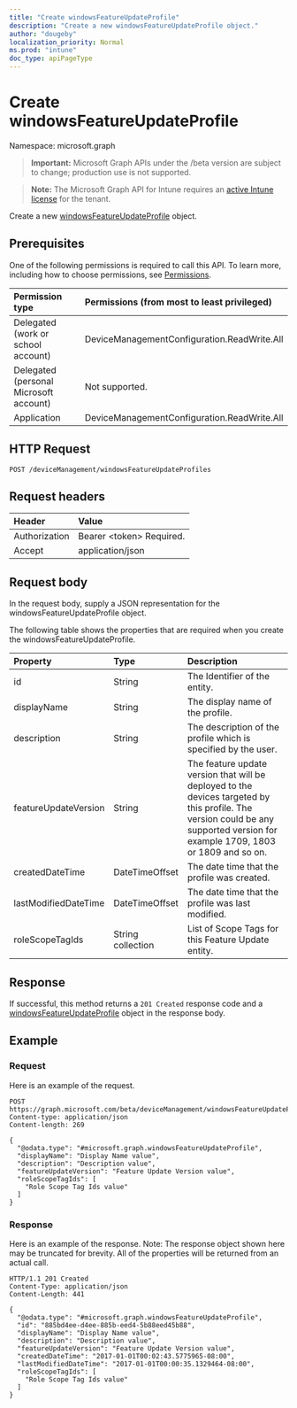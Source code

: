 ```yaml
---
title: "Create windowsFeatureUpdateProfile"
description: "Create a new windowsFeatureUpdateProfile object."
author: "dougeby"
localization_priority: Normal
ms.prod: "intune"
doc_type: apiPageType
---
```


# Create windowsFeatureUpdateProfile

Namespace: microsoft.graph

> **Important:** Microsoft Graph APIs under the /beta version are subject to change; production use is not supported.

> **Note:** The Microsoft Graph API for Intune requires an [active Intune license](https://go.microsoft.com/fwlink/?linkid=839381) for the tenant.

Create a new [windowsFeatureUpdateProfile](../resources/intune-softwareupdate-windowsfeatureupdateprofile.md) object.

## Prerequisites
One of the following permissions is required to call this API. To learn more, including how to choose permissions, see [Permissions](/graph/permissions-reference).

|Permission type|Permissions (from most to least privileged)|
|:---|:---|
|Delegated (work or school account)|DeviceManagementConfiguration.ReadWrite.All|
|Delegated (personal Microsoft account)|Not supported.|
|Application|DeviceManagementConfiguration.ReadWrite.All|

## HTTP Request
<!-- {
  "blockType": "ignored"
}
-->
``` http
POST /deviceManagement/windowsFeatureUpdateProfiles
```

## Request headers
|Header|Value|
|:---|:---|
|Authorization|Bearer &lt;token&gt; Required.|
|Accept|application/json|

## Request body
In the request body, supply a JSON representation for the windowsFeatureUpdateProfile object.

The following table shows the properties that are required when you create the windowsFeatureUpdateProfile.

|Property|Type|Description|
|:---|:---|:---|
|id|String|The Identifier of the entity.|
|displayName|String|The display name of the profile.|
|description|String|The description of the profile which is specified by the user.|
|featureUpdateVersion|String|The feature update version that will be deployed to the devices targeted by this profile. The version could be any supported version for example 1709, 1803 or 1809 and so on.|
|createdDateTime|DateTimeOffset|The date time that the profile was created.|
|lastModifiedDateTime|DateTimeOffset|The date time that the profile was last modified.|
|roleScopeTagIds|String collection|List of Scope Tags for this Feature Update entity.|



## Response
If successful, this method returns a `201 Created` response code and a [windowsFeatureUpdateProfile](../resources/intune-softwareupdate-windowsfeatureupdateprofile.md) object in the response body.

## Example

### Request
Here is an example of the request.
``` http
POST https://graph.microsoft.com/beta/deviceManagement/windowsFeatureUpdateProfiles
Content-type: application/json
Content-length: 269

{
  "@odata.type": "#microsoft.graph.windowsFeatureUpdateProfile",
  "displayName": "Display Name value",
  "description": "Description value",
  "featureUpdateVersion": "Feature Update Version value",
  "roleScopeTagIds": [
    "Role Scope Tag Ids value"
  ]
}
```

### Response
Here is an example of the response. Note: The response object shown here may be truncated for brevity. All of the properties will be returned from an actual call.
``` http
HTTP/1.1 201 Created
Content-Type: application/json
Content-Length: 441

{
  "@odata.type": "#microsoft.graph.windowsFeatureUpdateProfile",
  "id": "885bd4ee-d4ee-885b-eed4-5b88eed45b88",
  "displayName": "Display Name value",
  "description": "Description value",
  "featureUpdateVersion": "Feature Update Version value",
  "createdDateTime": "2017-01-01T00:02:43.5775965-08:00",
  "lastModifiedDateTime": "2017-01-01T00:00:35.1329464-08:00",
  "roleScopeTagIds": [
    "Role Scope Tag Ids value"
  ]
}
```





